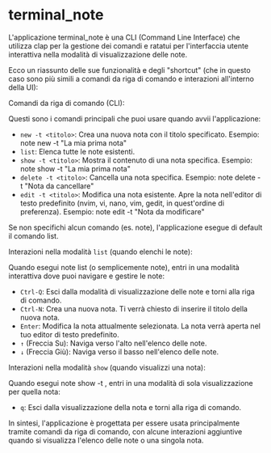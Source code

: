 # terminal_note
 
 L'applicazione terminal_note è una CLI (Command Line Interface) che utilizza clap per la gestione dei
  comandi e ratatui per l'interfaccia utente interattiva nella modalità di visualizzazione delle note.

  Ecco un riassunto delle sue funzionalità e degli "shortcut" (che in questo caso sono più simili a comandi
  da riga di comando e interazioni all'interno della UI):

  Comandi da riga di comando (CLI):

  Questi sono i comandi principali che puoi usare quando avvii l'applicazione: 

   * `new -t <titolo>`: Crea una nuova nota con il titolo specificato. Esempio: note new -t "La mia 
     prima nota"
   * `list`: Elenca tutte le note esistenti.
   * `show -t <titolo>`: Mostra il contenuto di una nota specifica. Esempio: note show -t "La mia 
     prima nota"
   * `delete -t <titolo>`: Cancella una nota specifica. Esempio: note delete -t "Nota da cancellare"
   * `edit -t <titolo>`: Modifica una nota esistente. Apre la nota nell'editor di testo predefinito (nvim, vi,
      nano, vim, gedit, in quest'ordine di preferenza). Esempio: note edit -t "Nota da modificare"

  Se non specifichi alcun comando (es. note), l'applicazione esegue di default il comando list.

  Interazioni nella modalità `list` (quando elenchi le note):

  Quando esegui note list (o semplicemente note), entri in una modalità interattiva dove
  puoi navigare e gestire le note:

   * `Ctrl-Q`: Esci dalla modalità di visualizzazione delle note e torni alla riga di comando.
   * `Ctrl-N`: Crea una nuova nota. Ti verrà chiesto di inserire il titolo della nuova nota.
   * `Enter`: Modifica la nota attualmente selezionata. La nota verrà aperta nel tuo editor di testo
     predefinito.
   * `↑` (Freccia Su): Naviga verso l'alto nell'elenco delle note.
   * `↓` (Freccia Giù): Naviga verso il basso nell'elenco delle note.

  Interazioni nella modalità `show` (quando visualizzi una nota):

  Quando esegui note show -t <titolo>, entri in una modalità di sola visualizzazione per quella
  nota:

   * `q`: Esci dalla visualizzazione della nota e torni alla riga di comando.

  In sintesi, l'applicazione è progettata per essere usata principalmente tramite comandi da riga di
  comando, con alcune interazioni aggiuntive quando si visualizza l'elenco delle note o una singola nota.

